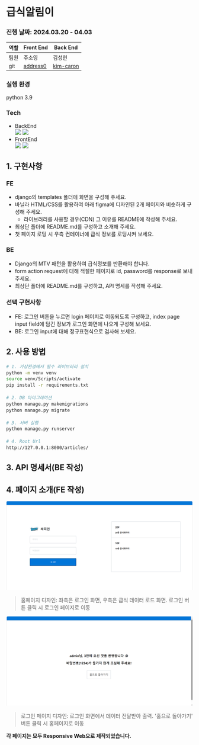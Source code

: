 # 급식알림이
### 진행 날짜: 2024.03.20 - 04.03
역할|Front End|Back End
---|---|---
팀원|주소영|김성현
git|[address0](https://github.com/address0)|[kim-caron](https://github.com/kim-caron)
### 실행 환경
python 3.9
### Tech
- BackEnd  
<a href="https://www.python.org/" target="_blank"><img src="https://img.shields.io/badge/Python-3776AB?style=flat&logo=python&logoColor=FFFFFF"/></a>
<a href="https://www.djangoproject.com/" target="_blank"><img src="https://img.shields.io/badge/Django-092E20?style=flat&logo=django&logoColor=FFFFFF"/></a>
- FrontEnd  
<a href="https://www.acmicpc.net/user/soyong32" target="_blank"><img src="https://img.shields.io/badge/Html-3366CC?style=flat&logo=htmx&logoColor=FFFFFF"/></a>
<a href="https://developer.mozilla.org/ko/docs/Web/CSS" target="_blank"><img src="https://img.shields.io/badge/CSS-7952B3?style=flat&logo=bootstrap&logoColor=FFFFFF"/></a>
## 1. 구현사항
### FE
- django의 templates 폴더에 화면을 구성해 주세요.
- 바닐라 HTML/CSS를 활용하여 아래 figma에 디자인된 2개 페이지와 비슷하게 구성해 주세요.
  - 라이브러리를 사용할 경우(CDN) 그 이유를 README에 작성해 주세요.
- 최상단 폴더에 README.md를 구성하고 소개해 주세요.
- 첫 페이지 로딩 시 우측 컨테이너에 급식 정보를 로딩시켜 보세요.
### BE
- Django의 MTV 패턴을 활용하여 급식정보를 반환해야 합니다.
- form action request에 대해 적절한 페이지로 id, password를 response로 보내주세요.
- 최상단 폴더에 README.md를 구성하고, API 명세를 작성해 주세요.
### 선택 구현사항
- FE: 로그인 버튼을 누르면 login 페이지로 이동되도록 구성하고, index page input field에 담긴 정보가 로그인 화면에 나오게 구성해 보세요.
- BE: 로그인 input에 대해 정규표현식으로 검사해 보세요.
## 2. 사용 방법
```bash
# 1. 가상환경에서 필수 라이브러리 설치
python -m venv venv
source venv/Scripts/activate
pip install -r requirements.txt

# 2. DB 마이그레이션
python manage.py makemigrations
python manage.py migrate

# 3. 서버 실행
python manage.py runserver

# 4. Root Url
http://127.0.0.1:8000/articles/
```
## 3. API 명세서(BE 작성)
## 4. 페이지 소개(FE 작성)
![index](images/index_page.png)
> 홈페이지 디자인: 좌측은 로그인 화면, 우측은 급식 데이터 로드 화면. 로그인 버튼 클릭 시 로그인 페이지로 이동

![login](images/login_page.png)
> 로그인 페이지 디자인: 로그인 화면에서 데이터 전달받아 출력. '홈으로 돌아가기' 버튼 클릭 시 홈페이지로 이동

**각 페이지는 모두 Responsive Web으로 제작되었습니다.**